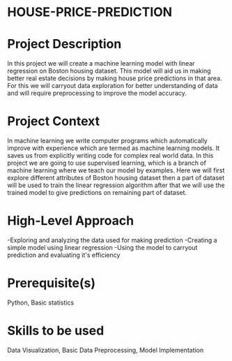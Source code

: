 # HOUSE-PRICE-PREDICTION #

# Project Description

In this project we will create a machine learning model with linear regression on Boston
housing dataset. This model will aid us in making better real estate decisions by making
house price predictions in that area. For this we will carryout data exploration for better
understanding of data and will require preprocessing to improve the model accuracy.

# Project Context

In machine learning we write computer programs which automatically improve with
experience which are termed as machine learning models. It saves us from explicitly
writing code for complex real world data.
In this project we are going to use supervised learning, which is a branch of machine
learning where we teach our model by examples. Here we will first explore different
attributes of Boston housing dataset then a part of dataset will be used to train the linear
regression algorithm after that we will use the trained model to give predictions on
remaining part of dataset.


# High-Level Approach
 -Exploring and analyzing the data used for making prediction
 -Creating a simple model using linear regression
 -Using the model to carryout prediction and evaluating it's efficiency

# Prerequisite(s)
Python, Basic statistics

# Skills to be used
Data Visualization, Basic Data Preprocessing, Model Implementation
